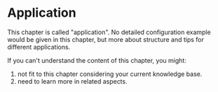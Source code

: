 # Application

This chapter is called "application". No detailed configuration example would be given in this chapter, but more about structure and tips for different applications.

If you can't understand the content of this chapter, you might:

1. not fit to this chapter considering your current knowledge base.
2. need to learn more in related aspects.
